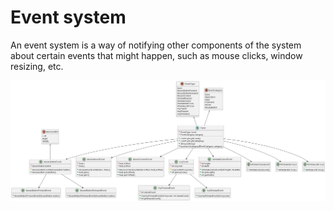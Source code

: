 # Event system

An event system is a way of notifying other components of the system about certain events that might happen, such as mouse clicks, window resizing, etc.

![Diagram](./diagrams/event_system.png)
